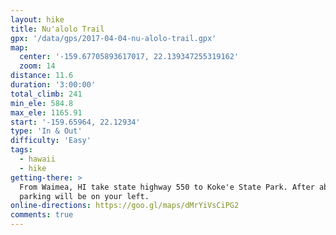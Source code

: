 ```yaml
---
layout: hike
title: Nu'alolo Trail
gpx: '/data/gps/2017-04-04-nu-alolo-trail.gpx'
map:
  center: '-159.67705893617017, 22.139347255319162'
  zoom: 14
distance: 11.6
duration: '3:00:00'
total_climb: 241
min_ele: 584.8
max_ele: 1165.91
start: '-159.65964, 22.12934'
type: 'In & Out'
difficulty: 'Easy'
tags:
  - hawaii
  - hike
getting-there: >
  From Waimea, HI take state highway 550 to Koke'e State Park. After about 15 miles the trailhead
  parking will be on your left.
online-directions: https://goo.gl/maps/dMrYiVsCiPG2
comments: true
---
```

